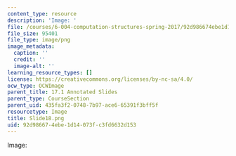 ```yaml
---
content_type: resource
description: 'Image: '
file: /courses/6-004-computation-structures-spring-2017/92d986674ebe1d14073fc3fd6632d153_Slide18.png
file_size: 95401
file_type: image/png
image_metadata:
  caption: ''
  credit: ''
  image-alt: ''
learning_resource_types: []
license: https://creativecommons.org/licenses/by-nc-sa/4.0/
ocw_type: OCWImage
parent_title: 17.1 Annotated Slides
parent_type: CourseSection
parent_uid: 435fa3f2-0748-7b97-ace6-65391f3bff5f
resourcetype: Image
title: Slide18.png
uid: 92d98667-4ebe-1d14-073f-c3fd6632d153
---
```

Image: 